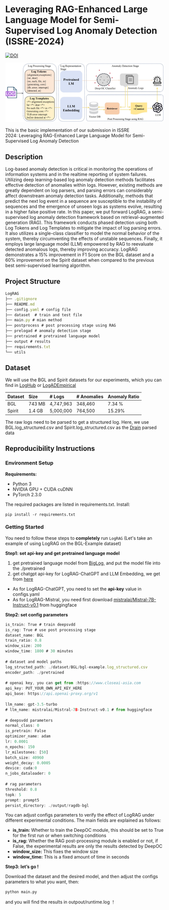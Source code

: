 # Leveraging RAG-Enhanced Large Language Model for Semi-Supervised Log Anomaly Detection (ISSRE-2024)
[![DOI](https://zenodo.org/badge/DOI/10.5281/zenodo.13370068.svg)](https://doi.org/10.5281/zenodo.13370068)

![image.png](lograg.jpg)

This is the basic implementation of our submission in ISSRE 2024: Leveraging RAG-Enhanced Large Language Model for Semi-Supervised Log Anomaly Detection 

## Description

Log-based anomaly detection is critical in monitoring the operations of information systems and in the realtime reporting of system failures. Utilizing deep learning-based  log anomaly detection methods facilitates effective detection of  anomalies within logs. However, existing methods are greatly  dependent on log parsers, and parsing errors can considerably  affect downstream anomaly detection tasks. Additionally, methods that predict the next log event in a sequence are susceptible  to the instability of sequences and the emergence of unseen logs  as systems evolve, resulting in a higher false positive rate. In this  paper, we put forward LogRAG, a semi-supervised log anomaly  detection framework based on retrieval-augmented generation  (RAG). This framework conducts phased detection using both  Log Tokens and Log Templates to mitigate the impact of log  parsing errors. It also utilizes a single-class classifier to model the  normal behavior of the system, thereby circumventing the effects  of unstable sequences. Finally, it employs large language model  (LLM) empowered by RAG to reevaluate detected anomalous  logs, thereby improving accuracy. LogRAG demonstrates a 15%  improvement in F1 Score on the BGL dataset and a 60%  improvement on the Spirit dataset when compared to the previous  best semi-supervised learning algorithm.

## **Project Structure**

```jsx
LogRAG
├── .gitignore
├── README.md
├── config.yaml # config file
├── dataset  # train and test file
├── main.py # mian method
├── postprocess # post processing stage using RAG 
├── prelogad # anomaly detection stage
├── pretrained # pretrained language model
├── output # results
├── requirements.txt
└── utils
```

## Dataset

We will use the BGL and Spirit datasets for our experiments, which you can find in [LogHub]( https://github.com/logpai/loghub) or [LogADEmpirical](https://github.com/LogIntelligence/LogADEmpirical/tree/dev)


| **Dataset**  | **Size** | **# Logs** | **# Anomalies** | **Anomaly Ratio** |
|:-------------|:---------|:-----------|:----------------|:------------------|
| BGL          | 743 MB   | 4,747,963  | 348,460         | 7.34 %            |
| Spirit       | 1.4 GB   | 5,000,000  | 764,500         | 15.29%            |


The raw logs need to be parsed to get a structured log. Here, we use BGL.log_structured.csv and Spirit.log_structured.csv as the [Drain](https://github.com/logpai/logparser/tree/main/logparser/Drain) parsed data

## Reproducibility Instructions

### Environment Setup

**Requirements:**

- Python 3
- NVIDIA GPU + CUDA cuDNN
- PyTorch 2.3.0

The required packages are listed in requirements.txt. Install:

`pip install -r requirements.txt`

### Getting Started

You need to follow these steps to **completely** run `LogRAG` (Let's take an example of using LogRAG on the BGL-Example dataset)

**Step1: set api-key and get pretrained language model**

1. get pretrained language model from [BigLog](https://github.com/LogAIBox/BigLog), and put the model file into the  ./pretrained 
2. get chatgpt api-key for LogRAG-ChatGPT and LLM Embedding, we get from [here](https://www.closeai-asia.com/dashboard/)
- As for LogRAG-ChatGPT, you need to set the **api-key** value  in configs.yaml
- As for LogRAG-Mistral, you need first download [mistralai/Mistral-7B-Instruct-v0.1](https://huggingface.co/mistralai/Mistral-7B-Instruct-v0.1) from huggingface

**Step2: set config parameters**

```jsx
is_train: True # train deepsvdd
is_rag: True # use post processing stage
dataset_name: BGL
train_ratio: 0.8
window_size: 200 
window_time: 1800 # 30 minutes

# dataset and model paths
log_structed_path: ./dataset/BGL/bgl-example.log_structured.csv
encoder_path: ./pretrained

# openai key, you can get from :https://www.closeai-asia.com
api_key: PUT_YOUR_OWN_API_KEY_HERE 
api_base: https://api.openai-proxy.org/v1

llm_name: gpt-3.5-turbo
# llm_name: mistralai/Mistral-7B-Instruct-v0.1 # from huggingface

# deepsvdd parameters
normal_class: 0
is_pretrain: False
optimizer_name: adam
lr: 0.0001
n_epochs: 150
lr_milestones: [50]
batch_size: 40960
weight_decay: 0.0005
device: cuda:0
n_jobs_dataloader: 0

# rag parameters
threshold: 0.8
topk: 5
prompt: prompt5
persist_directory: ./output/ragdb-bgl

```

You can adjust configs parameters to verify the effect of LogRAG under different experimental conditions. The main fields are explained as follows:

- **is_train:** Whether to train the DeepOC module, this should be set to True for the first run or when switching conditions
- **is_rag:** Whether the RAG post-processing module is enabled or not, if False, the experimental results are only the results detected by DeepOC
- **window_size:** This fixes the window size
- **window_time:** This is a fixed amount of time in seconds

**Step3: let’s go !**

Download the dataset and the desired model, and then adjust the configs parameters to what you want, then:

`python main.py` 

and you will find the results in outpout/runtime.log ！
